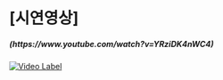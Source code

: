 <h1>[시연영상]</h1>
<h5>(https://www.youtube.com/watch?v=YRziDK4nWC4)</h5>

[![Video Label](http://img.youtube.com/vi/YRziDK4nWC4/0.jpg)](https://www.youtube.com/watch?v=YRziDK4nWC4)
